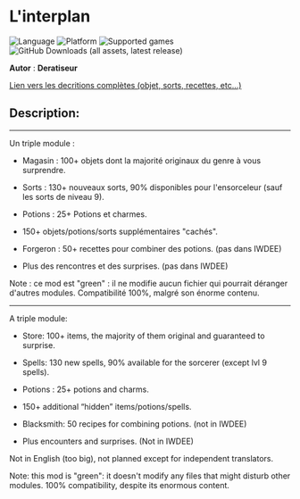 # L'interplan

![Language](https://img.shields.io/static/v1?label=language&message=french%20%7C%20&color=informational)
![Platform](https://img.shields.io/static/v1?label=platform&message=windows%20%7C%20macOS%20%7C%20&color=informational)
![Supported games](https://img.shields.io/static/v1?label=supported%20games&message=BG2%20%7C%20BGT%20%7C%20BG2EE%20%7C%20EET%20%7C%20IWDEE%20%7C&color=dodgerblue)
![GitHub Downloads (all assets, latest release)](https://img.shields.io/github/downloads/Deratiseur/Interplan/total)

**Autor** : **Deratiseur**

[Lien vers les decritions complètes (objet, sorts, recettes, etc...)](https://www.baldursgateworld.fr/viewtopic.php?t=31563)


## Description:
-------------

Un triple module :

- Magasin : 100+ objets dont la majorité originaux du genre à vous surprendre.

- Sorts : 130+ nouveaux sorts, 90% disponibles pour l'ensorceleur (sauf les sorts de niveau 9).

- Potions : 25+ Potions et charmes.

- 150+ objets/potions/sorts supplémentaires "cachés".

- Forgeron : 50+ recettes pour combiner des potions. (pas dans IWDEE)

- Plus des rencontres et des surprises. (pas dans IWDEE)

Note : ce mod est "green" : il ne modifie aucun fichier qui pourrait déranger d'autres modules. Compatibilité 100%, malgré son énorme contenu.

------------

A triple module:

- Store: 100+ items, the majority of them original and guaranteed to surprise.

- Spells: 130 new spells, 90% available for the sorcerer (except lvl 9 spells).

- Potions : 25+ potions and charms.

- 150+ additional “hidden” items/potions/spells.

- Blacksmith: 50 recipes for combining potions. (not in IWDEE)

- Plus encounters and surprises. (Not in IWDEE)

Not in English (too big), not planned except for independent translators.

Note: this mod is "green": it doesn't modify any files that might disturb other modules. 100% compatibility, despite its enormous content.
